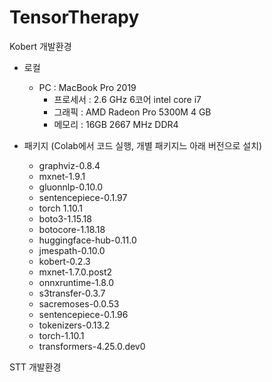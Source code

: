 # TensorTherapy

Kobert 개발환경
- 로컬
  - PC : MacBook Pro 2019
    - 프로세서 : 2.6 GHz 6코어 intel core i7
    - 그래픽 : AMD Radeon Pro 5300M 4 GB
    - 메모리 : 16GB 2667 MHz DDR4

- 패키지 (Colab에서 코드 실행, 개별 패키지느 아래 버전으로 설치)
    - graphviz-0.8.4 
    - mxnet-1.9.1
    - gluonnlp-0.10.0
    - sentencepiece-0.1.97
    - torch 1.10.1
    -  boto3-1.15.18 
    - botocore-1.18.18 
    - huggingface-hub-0.11.0
    - jmespath-0.10.0 
    - kobert-0.2.3 
    - mxnet-1.7.0.post2 
    - onnxruntime-1.8.0 
    - s3transfer-0.3.7 
    - sacremoses-0.0.53 
    - sentencepiece-0.1.96 
    - tokenizers-0.13.2 
    - torch-1.10.1 
    -  transformers-4.25.0.dev0


STT 개발환경
